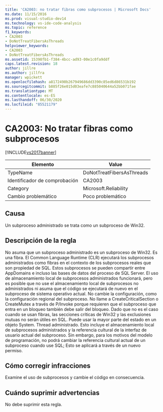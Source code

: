 ```yaml
---
title: 'CA2003: no tratar fibras como subprocesos | Microsoft Docs'
ms.date: 11/15/2016
ms.prod: visual-studio-dev14
ms.technology: vs-ide-code-analysis
ms.topic: reference
f1_keywords:
- CA2003
- DoNotTreatFibersAsThreads
helpviewer_keywords:
- CA2003
- DoNotTreatFibersAsThreads
ms.assetid: 15398fb1-f384-4bcc-ad93-00e1c0fa9ddf
caps.latest.revision: 18
author: jillre
ms.author: jillfra
manager: wpickett
ms.openlocfilehash: a8172490b267949686dd3390c85ed6d86531b192
ms.sourcegitcommit: b885f26e015d03eafe7c885040644a52bb071fae
ms.translationtype: MT
ms.contentlocale: es-ES
ms.lasthandoff: 06/30/2020
ms.locfileid: "85521179"
---
```

# <a name="ca2003-do-not-treat-fibers-as-threads"></a>CA2003: No tratar fibras como subprocesos
[!INCLUDE[vs2017banner](../includes/vs2017banner.md)]

|Elemento|Value|
|-|-|
|TypeName|DoNotTreatFibersAsThreads|
|Identificador de comprobación|CA2003|
|Category|Microsoft.Reliability|
|Cambio problemático|Poco problemático|

## <a name="cause"></a>Causa
 Un subproceso administrado se trata como un subproceso de Win32.

## <a name="rule-description"></a>Descripción de la regla
 No asuma que un subproceso administrado es un subproceso de Win32. Es una fibra. El Common Language Runtime (CLR) ejecutará los subprocesos administrados como fibras en el contexto de los subprocesos reales que son propiedad de SQL. Estos subprocesos se pueden compartir entre AppDomains e incluso las bases de datos del proceso de SQL Server. El uso de almacenamiento local de subprocesos administrados funcionará, pero es posible que no use el almacenamiento local de subprocesos no administrados ni asuma que el código se ejecutará de nuevo en el subproceso de sistema operativo actual. No cambie la configuración, como la configuración regional del subproceso. No llame a CreateCriticalSection o CreateMutex a través de P/Invoke porque requieren que el subproceso que entra en un bloqueo también debe salir del bloqueo. Dado que no es el caso cuando se usan fibras, las secciones críticas de Win32 y las exclusiones mutuas no serán útiles en SQL. Puede usar la mayor parte del estado en un objeto System. Thread administrado. Esto incluye el almacenamiento local de subprocesos administrados y la referencia cultural de la interfaz de usuario actual del subproceso. Sin embargo, para los motivos del modelo de programación, no podrá cambiar la referencia cultural actual de un subproceso cuando use SQL; Esto se aplicará a través de un nuevo permiso.

## <a name="how-to-fix-violations"></a>Cómo corregir infracciones
 Examine el uso de subprocesos y cambie el código en consecuencia.

## <a name="when-to-suppress-warnings"></a>Cuándo suprimir advertencias
 No debe suprimir esta regla.
